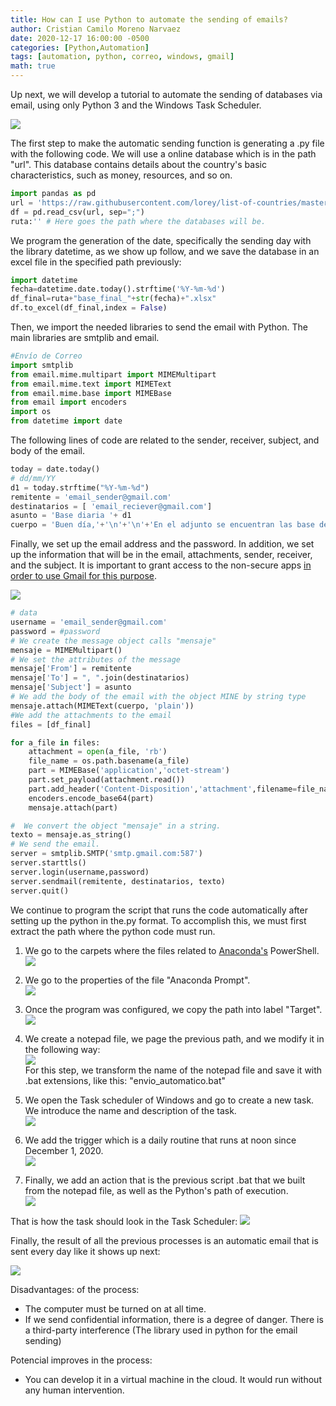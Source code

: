 ```yaml
---
title: How can I use Python to automate the sending of emails?
author: Cristian Camilo Moreno Narvaez
date: 2020-12-17 16:00:00 -0500
categories: [Python,Automation]
tags: [automation, python, correo, windows, gmail]
math: true
---
```


Up next, we will develop a tutorial to automate the sending of databases via email, using only Python 3 and the Windows Task Scheduler.


![ ](/assets/img/2020-12-14-automatizacion-envio-correos/descar.jpg)

The first step to make the automatic sending function is generating a .py file with the following code. We will use a online database which is in the path "url". This database contains details about the country's basic characteristics, such as money, resources, and so on.


```python
import pandas as pd
url = 'https://raw.githubusercontent.com/lorey/list-of-countries/master/csv/countries.csv'
df = pd.read_csv(url, sep=";")
ruta:'' # Here goes the path where the databases will be. 
```

We program the generation of the date, specifically the sending day with the library datetime, as we show up follow, and we save the database in an excel file in the specified path previously:

```python
import datetime
fecha=datetime.date.today().strftime('%Y-%m-%d')
df_final=ruta+"base_final_"+str(fecha)+".xlsx"
df.to_excel(df_final,index = False)
```

Then, we import the needed libraries to send the email with Python. The main libraries are smtplib and email.

```python
#Envío de Correo
import smtplib
from email.mime.multipart import MIMEMultipart
from email.mime.text import MIMEText
from email.mime.base import MIMEBase
from email import encoders
import os
from datetime import date
```

<script async src="https://pagead2.googlesyndication.com/pagead/js/adsbygoogle.js"></script>
<ins class="adsbygoogle"
     style="display:block; text-align:center;"
     data-ad-layout="in-article"
     data-ad-format="fluid"
     data-ad-client="ca-pub-2402437399062384"
     data-ad-slot="1836855266"></ins>
<script>
     (adsbygoogle = window.adsbygoogle || []).push({});
</script>


The following lines of code are related to the sender, receiver, subject, and body of the email.

```python
today = date.today()
# dd/mm/YY
d1 = today.strftime("%Y-%m-%d")
remitente = 'email_sender@gmail.com'
destinatarios = [ 'email_reciever@gmail.com']
asunto = 'Base diaria '+ d1
cuerpo = 'Buen día,'+'\n'+'\n'+'En el adjunto se encuentran las base del día de hoy.'+'\n'+'\n'+' Quedo atento a tus comentarios.'
```

Finally, we set up the email address and the password. In addition, we set up the information that will be in the email, attachments, sender, receiver, and the subject.
It is important to grant access to the non-secure apps [in order to use Gmail for this purpose](http://gestyy.com/euK5g2).


![ ](/assets/img/2020-12-14-automatizacion-envio-correos/paso_gmail.PNG)

```python
# data
username = 'email_sender@gmail.com'
password = #password
# We create the message object calls "mensaje"
mensaje = MIMEMultipart()
# We set the attributes of the message 
mensaje['From'] = remitente
mensaje['To'] = ", ".join(destinatarios)
mensaje['Subject'] = asunto
# We add the body of the email with the object MINE by string type
mensaje.attach(MIMEText(cuerpo, 'plain'))
#We add the attachments to the email
files = [df_final]

for a_file in files:
    attachment = open(a_file, 'rb')
    file_name = os.path.basename(a_file)
    part = MIMEBase('application','octet-stream')
    part.set_payload(attachment.read())
    part.add_header('Content-Disposition','attachment',filename=file_name)
    encoders.encode_base64(part)
    mensaje.attach(part)

#  We convert the object "mensaje" in a string.
texto = mensaje.as_string()
# We send the email.
server = smtplib.SMTP('smtp.gmail.com:587')
server.starttls()
server.login(username,password)
server.sendmail(remitente, destinatarios, texto)
server.quit()
```
We continue to program the script that runs the code automatically after setting up the python in the.py format. To accomplish this, we must first extract the path where the python code must run.

1. We go to the carpets where the files related to [Anaconda's](http://gestyy.com/euK5xM) PowerShell. <br />
![ ](/assets/img/2020-12-14-automatizacion-envio-correos/paso_1_link_python.png)

2. We go to the properties of the file "Anaconda Prompt".<br />
![ ](/assets/img/2020-12-14-automatizacion-envio-correos/paso_2_link_python.png)

3. Once the program was configured, we copy the path into label "Target". <br />
![ ](/assets/img/2020-12-14-automatizacion-envio-correos/paso_3_link_python.png)

4. We create a notepad file, we page the previous path, and we modify it in the following way:<br />
![ ](/assets/img/2020-12-14-automatizacion-envio-correos/paso4_bat.PNG) <br />
For this step, we transform the name of the notepad file and save it with .bat extensions, like this: "envio_automatico.bat"

5. We open the Task scheduler of Windows and go to create a new task. We introduce the name and description of the task.<br />
![ ](/assets/img/2020-12-14-automatizacion-envio-correos/paso5_task.PNG)

6.  We add the trigger which is a daily routine that runs at noon since December 1, 2020. <br />
![ ](/assets/img/2020-12-14-automatizacion-envio-correos/paso6_desencadenador.PNG) <br />

7. Finally, we add an action that is the previous script .bat that we built from the notepad file, as well as the Python's path of execution.<br />
![ ](/assets/img/2020-12-14-automatizacion-envio-correos/paso7_action.PNG) <br />

That is how the task should look in the Task Scheduler:
![ ](/assets/img/2020-12-14-automatizacion-envio-correos/paso_final.PNG) <br />

Finally, the result of all the previous processes is an automatic email that is sent every day like it shows up next:

![ ](/assets/img/2020-12-14-automatizacion-envio-correos/correo.PNG)

Disadvantages: of the process:

- The computer must be turned on at all time.
- If we send confidential information, there is a degree of danger. There is a third-party interference (The library used in python for the email sending)

Potencial improves in the process:

- You can develop it in a virtual machine in the cloud. It would run without any human intervention.  

<script async src="https://pagead2.googlesyndication.com/pagead/js/adsbygoogle.js"></script>
<!-- horizontal ad -->
<ins class="adsbygoogle"
     style="display:block"
     data-ad-client="ca-pub-2402437399062384"
     data-ad-slot="8047040393"
     data-ad-format="auto"
     data-full-width-responsive="true"></ins>
<script>
     (adsbygoogle = window.adsbygoogle || []).push({});
</script>
